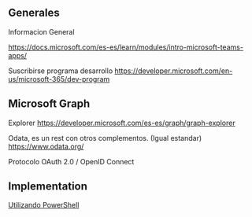 
Generales
---------------


Informacion General

https://docs.microsoft.com/es-es/learn/modules/intro-microsoft-teams-apps/


Suscribirse programa desarrollo
https://developer.microsoft.com/en-us/microsoft-365/dev-program



Microsoft Graph
------------------


Explorer
https://developer.microsoft.com/es-es/graph/graph-explorer


Odata, es un rest con otros complementos. (Igual estandar)
https://www.odata.org/


Protocolo OAuth 2.0 / OpenID Connect 


Implementation
-----------------



[Utilizando PowerShell](power_shell_teams.md)